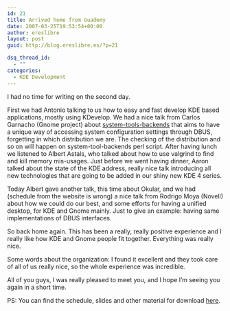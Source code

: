 ```yaml
---
id: 21
title: Arrived home from Guademy
date: 2007-03-25T19:53:54+00:00
author: ereslibre
layout: post
guid: http://blog.ereslibre.es/?p=21

dsq_thread_id:
  - ""
categories:
  - KDE Development
---
```

I had no time for writing on the second day.

First we had Antonio talking to us how to easy and fast develop KDE based applications, mostly using KDevelop. We had a nice talk from Carlos Garnacho (Gnome project) about [system-tools-backends](http://system-tools-backends.freedesktop.org) that aims to have a unique way of accessing system configuration settings through DBUS, forgetting in which distribution we are. The checking of the distribution and so on will happen on system-tool-backends perl script. After having lunch we listened to Albert Astals, who talked about how to use valgrind to find and kill memory mis-usages. Just before we went having dinner, Aaron talked about the state of the KDE address, really nice talk introducing all new technologies that are going to be added in our shiny new KDE 4 series.

Today Albert gave another talk, this time about Okular, and we had (schedule from the website is wrong) a nice talk from Rodrigo Moya (Novell) about how we could do our best, and some efforts for having a unified desktop, for KDE and Gnome mainly. Just to give an example: having same implementations of DBUS interfaces.

So back home again. This has been a really, really positive experience and I really like how KDE and Gnome people fit together. Everything was really nice.

Some words about the organization: I found it excellent and they took care of all of us really nice, so the whole experience was incredible.

All of you guys, I was really pleased to meet you, and I hope I&#8217;m seeing you again in a short time.

PS: You can find the schedule, slides and other material for download [here](http://gpul.grupos.udc.es/MaKaC/conferenceTimeTable.py?confId=0).